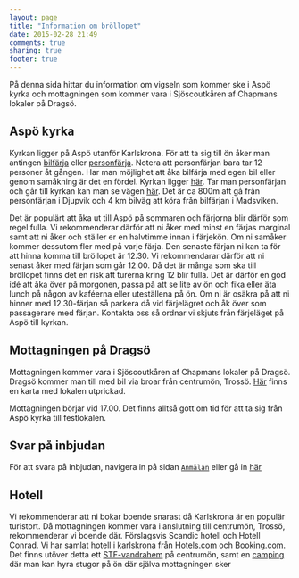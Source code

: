 ```yaml
---
layout: page
title: "Information om bröllopet"
date: 2015-02-28 21:49
comments: true
sharing: true
footer: true
---
```

På denna sida hittar du information om vigseln som kommer ske i Aspö kyrka och
mottagningen som kommer vara i Sjöscoutkåren af Chapmans lokaler på Dragsö.

Aspö kyrka
----------
Kyrkan ligger på Aspö utanför Karlskrona. För att ta sig till ön åker man
antingen [bilfärja](http://bit.ly/farjorAspo) eller
[personfärja](http://bit.ly/personfarja). Notera att personfärjan bara tar 12
personer åt gången. Har man möjlighet att åka bilfärja med egen bil eller genom
samåkning är det en fördel. Kyrkan ligger [här](https://goo.gl/maps/F2w2W). Tar
man personfärjan och går till kyrkan kan man se vägen
[här](https://goo.gl/maps/Mnhdj). Det är ca 800m att gå från personfärjan i
Djupvik och 4 km bilväg att köra från bilfärjan i Madsviken.

Det är populärt att åka ut till Aspö på sommaren och färjorna blir därför som
regel fulla. Vi rekommenderar därför att ni åker med minst en färjas marginal
samt att ni åker och ställer er en halvtimme innan i färjekön. Om ni samåker
kommer dessutom fler med på varje färja. Den senaste färjan ni kan ta för att
hinna komma till bröllopet är 12.30. Vi rekommendarar därför att ni senast åker
med färjan som går 12.00. Då det är många som ska till bröllopet finns det en
risk att turerna kring 12 blir fulla. Det är därför en god idé att åka över på
morgonen, passa på att se lite av ön och fika eller äta lunch på någon av
kaféerna eller uteställena på ön. Om ni är osäkra på att ni hinner med
12.30-färjan så parkera då vid färjelägret och åk över som passagerare med
färjan. Kontakta oss så ordnar vi skjuts från färjeläget på Aspö till kyrkan.

Mottagningen på Dragsö
----------------------
Mottagningen kommer vara i Sjöscoutkåren af Chapmans lokaler på Dragsö. Dragsö
kommer man till med bil via broar från centrumön, Trossö.
[Här](https://goo.gl/maps/HV78M) finns en karta med lokalen utprickad.

Mottagningen börjar vid 17.00. Det finns alltså gott om tid för att ta sig från
Aspö kyrka till festlokalen.

Svar på inbjudan
----------------
För att svara på inbjudan, navigera in på sidan [`Anmälan`](anmalan)  eller gå
in [här](http://goo.gl/forms/9BYOVSxFAe)

Hotell
------
Vi rekommenderar att ni bokar boende snarast då Karlskrona är en populär
turistort. Då mottagningen kommer vara i anslutning till centrumön, Trossö,
rekommenderar vi boende där. Förslagsvis Scandic hotell och Hotell Conrad. Vi
har samlat hotell i karlskrona från
[Hotels.com](http://bit.ly/hotelsComKarlskrona) och
[Booking.com](http://bit.ly/karlskronaBookingCom). Det finns utöver detta ett
[STF-vandrahem](http://www.karlskronavandrarhem.se/) på centrumön, samt en
[camping](http://www.dragso.se/) där man kan hyra stugor på ön där själva
mottagningen sker
